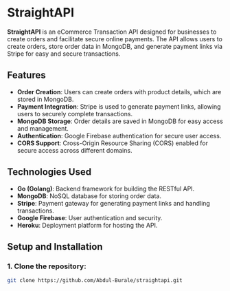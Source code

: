 # **StraightAPI**

**StraightAPI** is an eCommerce Transaction API designed for businesses to create orders and facilitate secure online payments. The API allows users to create orders, store order data in MongoDB, and generate payment links via Stripe for easy and secure transactions.

## **Features**
- **Order Creation**: Users can create orders with product details, which are stored in MongoDB.
- **Payment Integration**: Stripe is used to generate payment links, allowing users to securely complete transactions.
- **MongoDB Storage**: Order details are saved in MongoDB for easy access and management.
- **Authentication**: Google Firebase authentication for secure user access.
- **CORS Support**: Cross-Origin Resource Sharing (CORS) enabled for secure access across different domains.

## **Technologies Used**
- **Go (Golang)**: Backend framework for building the RESTful API.
- **MongoDB**: NoSQL database for storing order data.
- **Stripe**: Payment gateway for generating payment links and handling transactions.
- **Google Firebase**: User authentication and security.
- **Heroku**: Deployment platform for hosting the API.

## **Setup and Installation**

### 1. Clone the repository:
```bash
git clone https://github.com/Abdul-Burale/straightapi.git
